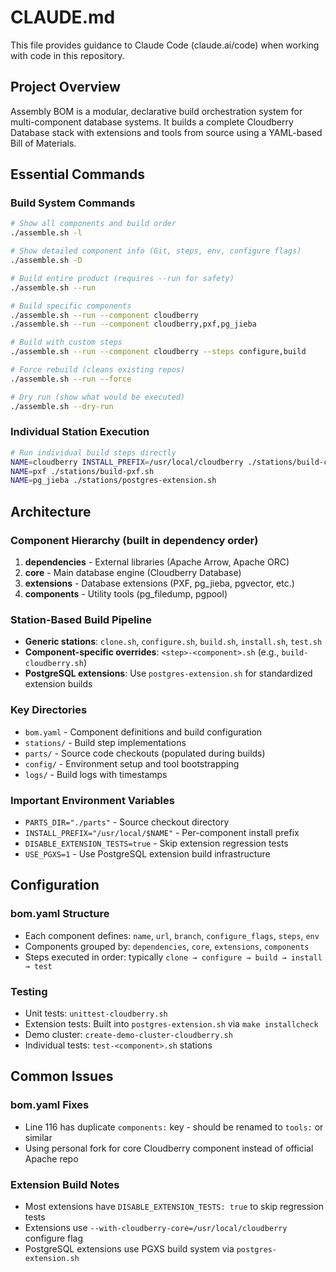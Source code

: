 # CLAUDE.md

This file provides guidance to Claude Code (claude.ai/code) when working with code in this repository.

## Project Overview

Assembly BOM is a modular, declarative build orchestration system for multi-component database systems. It builds a complete Cloudberry Database stack with extensions and tools from source using a YAML-based Bill of Materials.

## Essential Commands

### Build System Commands
```bash
# Show all components and build order
./assemble.sh -l

# Show detailed component info (Git, steps, env, configure flags)
./assemble.sh -D

# Build entire product (requires --run for safety)
./assemble.sh --run

# Build specific components
./assemble.sh --run --component cloudberry
./assemble.sh --run --component cloudberry,pxf,pg_jieba

# Build with custom steps
./assemble.sh --run --component cloudberry --steps configure,build

# Force rebuild (cleans existing repos)
./assemble.sh --run --force

# Dry run (show what would be executed)
./assemble.sh --dry-run
```

### Individual Station Execution
```bash
# Run individual build steps directly
NAME=cloudberry INSTALL_PREFIX=/usr/local/cloudberry ./stations/build-cloudberry.sh
NAME=pxf ./stations/build-pxf.sh
NAME=pg_jieba ./stations/postgres-extension.sh
```

## Architecture

### Component Hierarchy (built in dependency order)
1. **dependencies** - External libraries (Apache Arrow, Apache ORC)
2. **core** - Main database engine (Cloudberry Database) 
3. **extensions** - Database extensions (PXF, pg_jieba, pgvector, etc.)
4. **components** - Utility tools (pg_filedump, pgpool)

### Station-Based Build Pipeline
- **Generic stations**: `clone.sh`, `configure.sh`, `build.sh`, `install.sh`, `test.sh`
- **Component-specific overrides**: `<step>-<component>.sh` (e.g., `build-cloudberry.sh`)
- **PostgreSQL extensions**: Use `postgres-extension.sh` for standardized extension builds

### Key Directories
- `bom.yaml` - Component definitions and build configuration
- `stations/` - Build step implementations 
- `parts/` - Source code checkouts (populated during builds)
- `config/` - Environment setup and tool bootstrapping
- `logs/` - Build logs with timestamps

### Important Environment Variables
- `PARTS_DIR="./parts"` - Source checkout directory
- `INSTALL_PREFIX="/usr/local/$NAME"` - Per-component install prefix
- `DISABLE_EXTENSION_TESTS=true` - Skip extension regression tests
- `USE_PGXS=1` - Use PostgreSQL extension build infrastructure

## Configuration

### bom.yaml Structure
- Each component defines: `name`, `url`, `branch`, `configure_flags`, `steps`, `env`
- Components grouped by: `dependencies`, `core`, `extensions`, `components`
- Steps executed in order: typically `clone → configure → build → install → test`

### Testing
- Unit tests: `unittest-cloudberry.sh`
- Extension tests: Built into `postgres-extension.sh` via `make installcheck`
- Demo cluster: `create-demo-cluster-cloudberry.sh`
- Individual tests: `test-<component>.sh` stations

## Common Issues

### bom.yaml Fixes
- Line 116 has duplicate `components:` key - should be renamed to `tools:` or similar
- Using personal fork for core Cloudberry component instead of official Apache repo

### Extension Build Notes
- Most extensions have `DISABLE_EXTENSION_TESTS: true` to skip regression tests
- Extensions use `--with-cloudberry-core=/usr/local/cloudberry` configure flag
- PostgreSQL extensions use PGXS build system via `postgres-extension.sh`